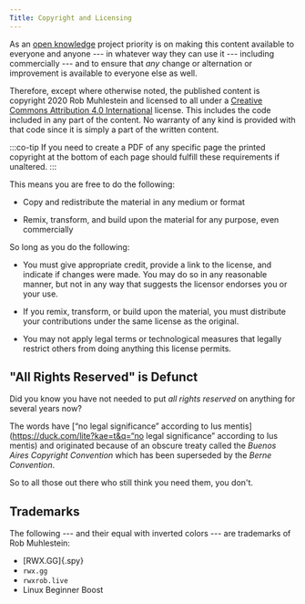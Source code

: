 ```yaml
---
Title: Copyright and Licensing
---
```


As an [open knowledge](/what/knowledge/) project priority is on making this content available to everyone and anyone --- in whatever way they can use it --- including commercially --- and to ensure that *any* change or alternation or improvement is available to everyone else as well. 

Therefore, except where otherwise noted, the published content is copyright 2020 Rob Muhlestein and licensed to all under a [Creative Commons Attribution 4.0 International](https://creativecommons.org/licenses/by-sa/4.0/) license. This includes the code included in any part of the content. No warranty of any kind is provided with that code since it is simply a part of the written content.

:::co-tip
If you need to create a PDF of any specific page the printed copyright at the bottom of each page should fulfill these requirements if unaltered.
:::

This means you are free to do the following:

* Copy and redistribute the material in any medium or format

* Remix, transform, and build upon the material for any purpose, even commercially

So long as you do the following:

* You must give appropriate credit, provide a link to the license, and indicate if changes were made. You may do so in any reasonable manner, but not in any way that suggests the licensor endorses you or your use.

* If you remix, transform, or build upon the material, you must distribute your contributions under the same license as the original.

* You may not apply legal terms or technological measures that legally restrict others from doing anything this license permits.

## "All Rights Reserved" is Defunct

Did you know you have not needed to put *all rights reserved* on anything for several years now?

The words have [“no legal significance” according to Ius mentis](https://duck.com/lite?kae=t&q=“no legal significance” according to Ius mentis) and originated because of an obscure treaty called the *Buenos Aires Copyright Convention* which has been superseded by the *Berne Convention*. 

So to all those out there who still think you need them, you don't.

## Trademarks

The following --- and their equal with inverted colors --- are trademarks of Rob Muhlestein:

* [RWX.GG]{.spy}
* `rwx.gg`
* `rwxrob.live`
* Linux Beginner Boost
